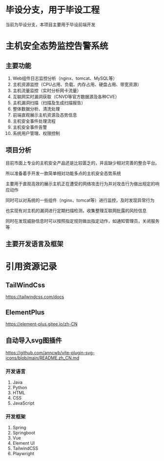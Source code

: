 # 毕设分支，用于毕设工程
当前为毕设分支，本项目主要用于毕设前端开发

# 主机安全态势监控告警系统

## 主要功能

1. Web组件日志监控分析（nginx、tomcat、MySQL等）
2. 主机资源监控（CPU占用、负载、内存占用、硬盘占用、带宽资源）
3. 主机流量监控（实时分析网卡流量）
4. 互联网实时漏洞获取（CNVD等官方数据源及各种CVE）
5. 主机漏洞扫描（扫描及生成扫描报告）
6. 整体数据分析、清洗处理
7. 前端直观展示主机资源及态势信息
8. 主机安全事件处理流程
9. 主机安全事件告警
10. 系统用户管理、权限控制


## 项目分析

目前市面上专业的主机安全产品还是比较匮乏的，并且缺少相对完善的整合平台。

所以准备着手开发一款简单相对功能多点的主机安全态势系统

主要用于直观高效的展示主机正在遭受的网络攻击行为并对攻击行为做出规定的响应动作

同时可以对系统的一些组件（nginx、tomcat等）进行监控，及时发现异常行为

也实现有对主机的漏洞进行定期扫描检测，收集整理互联网批露的风险信息

同时在发现威胁信息时可以按照指定规则做出指定动作，如通知管理员，关闭服务等



## 主要开发语言及框架

# 引用资源记录
##  TailWindCss
https://tailwindcss.com/docs
## ElementPlus
https://element-plus.gitee.io/zh-CN
## 自动导入svg图插件
https://github.com/anncwb/vite-plugin-svg-icons/blob/main/README.zh_CN.md

### 开发语言

1. Java
2. Python
3. HTML
4. CSS
5. JavaScript

### 开发框架

1. Spring
2. Springboot
3. Vue
4. Element UI
5. TailwindCSS
6. Playwright
